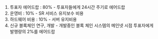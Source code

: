 1. 투표자 에어드랍 : 80% - 투표자들에게 24시간 주기로 에어드랍
2. 운영비 : 10% - SR 서비스 유지보수 비용
3. 하드웨어 비용 : 10% - 서버 유지비용
4. 신규 블록체인 연구, 개발 - 개발중인 블록 체인 시스템의 메인넷 시점 투표자에게 발행량의 2%를 에어드랍
